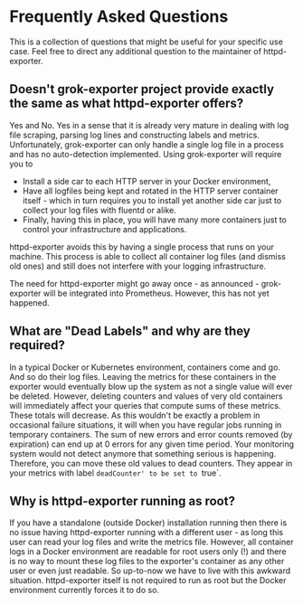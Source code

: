 # Frequently Asked Questions

This is a collection of questions that might be useful for your specific use case. Feel free to direct any additional question to the maintainer of httpd-exporter.

## Doesn't grok-exporter project provide exactly the same as what httpd-exporter offers?
Yes and No. Yes in a sense that it is already very mature in dealing with log file scraping, parsing log lines and constructing labels and metrics. Unfortunately, grok-exporter can only handle a single log file in a process and has no auto-detection implemented. Using grok-exporter will require you to 

* Install a side car to each HTTP server in your Docker environment,
* Have all logfiles being kept and rotated in the HTTP server container itself - which in turn requires you to install yet another side car just to collect your log files with fluentd or alike.
* Finally, having this in place, you will have many more containers just to control your infrastructure and applications.

httpd-exporter avoids this by having a single process that runs on your machine. This process is able to collect all container log files (and dismiss old ones) and still  does not interfere with your logging infrastructure.

The need for httpd-exporter might go away once - as announced - grok-exporter will be integrated into Prometheus. However, this has not yet happened.

## What are "Dead Labels" and why are they required?
In a typical Docker or Kubernetes environment, containers come and go. And so do their log files. Leaving the metrics for these containers in the exporter would eventually blow up the system as not a single value will ever be deleted. However, deleting counters and values of very old containers will immediately affect your queries that compute sums of these metrics. These totals will decrease. As this wouldn't be exactly a problem in occasional failure situations, it will when you have regular jobs running in temporary containers. The sum of new errors and error counts removed (by expiration) can end up at 0 errors for any given time period. Your monitoring system would not detect anymore that something serious is happening. Therefore, you can move these old values to dead counters. They appear in your metrics with label `deadCounter' to be set to `true`.

## Why is httpd-exporter running as root?
If you have a standalone (outside Docker) installation running then there is no issue having httpd-exporter running with a different user - as long this user can read your log files and write the metrics file. However, all container logs in a Docker environment are readable for root users only (!) and there is no way to mount these log files to the exporter's container as any other user or even just readable. So up-to-now we have to live with this awkward situation. httpd-exporter itself is not required to run as root but the Docker environment currently forces it to do so.


